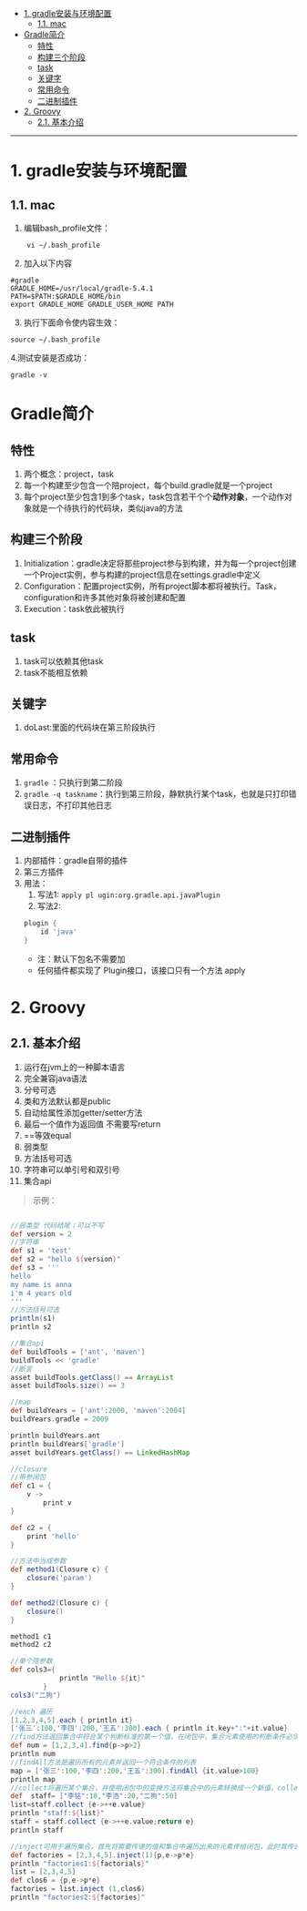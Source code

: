 
- [1. gradle安装与环境配置](#1-gradle安装与环境配置)
	- [1.1. mac](#11-mac)
- [Gradle简介](#gradle简介)
	- [特性](#特性)
	- [构建三个阶段](#构建三个阶段)
	- [task](#task)
	- [关键字](#关键字)
	- [常用命令](#常用命令)
	- [二进制插件](#二进制插件)
- [2. Groovy](#2-groovy)
	- [2.1. 基本介绍](#21-基本介绍)


------------


# 1. gradle安装与环境配置

## 1.1. mac

1. 编辑bash_profile文件：
```shell
	vi ~/.bash_profile
```
2. 加入以下内容
```shell
#gradle
GRADLE_HOME=/usr/local/gradle-5.4.1
PATH=$PATH:$GRADLE_HOME/bin
export GRADLE_HOME GRADLE_USER_HOME PATH
```
3. 执行下面命令使内容生效：
```shell
source ~/.bash_profile
```
4.测试安装是否成功：
```shell
gradle -v
```

# Gradle简介
## 特性
1. 两个概念：project，task
2. 每一个构建至少包含一个陪project，每个build.gradle就是一个project
3. 每个project至少包含1到多个task，task包含若干个个**动作对象**，一个动作对象就是一个待执行的代码块，类似java的方法
## 构建三个阶段
1. Initialization：gradle决定将那些project参与到构建，并为每一个project创建一个Project实例，参与构建的project信息在settings.gradle中定义
2. Configuration：配置project实例，所有project脚本都将被执行。Task，configuration和许多其他对象将被创建和配置
3. Execution：task依此被执行
## task
1. task可以依赖其他task
2. task不能相互依赖
## 关键字
1. doLast:里面的代码块在第三阶段执行

## 常用命令
1. `gradle` ：只执行到第二阶段
2. `gradle -q taskname`：执行到第三阶段，静默执行某个task，也就是只打印错误日志，不打印其他日志

## 二进制插件
1. 内部插件：gradle自带的插件
2. 第三方插件
3. 用法：
   1. 写法1:
   `apply pl ugin:org.gradle.api.javaPlugin`
   2. 写法2:
   ```groovy
   plugin {
	   id 'java'
   }
   ```
   - 注：默认下包名不需要加
   - 任何插件都实现了 Plugin接口，该接口只有一个方法 apply


# 2. Groovy

## 2.1. 基本介绍

1. 运行在jvm上的一种脚本语言
2. 完全兼容java语法
3. 分号可选
4. 类和方法默认都是public
5. 自动给属性添加getter/setter方法
6. 最后一个值作为返回值 不需要写return
7. ==等效equal
8. 弱类型
9. 方法括号可选
10. 字符串可以单引号和双引号
11. 集合api
>示例：
```groovy

//弱类型 代码结尾；可以不写
def version = 2
//字符串
def s1 = 'test'
def s2 = "hello ${version}"
def s3 = '''
hello
my name is anna
i'm 4 years old
'''
//方法括号可选
println(s1)
println s2

//集合api
def buildTools = ['ant', 'maven']
buildTools << 'gradle'
//断言
asset buildTools.getClass() == ArrayList
asset buildTools.size() == 3

//map
def buildYears = ['ant':2000, 'maven':2004]
buildYears.gradle = 2009

println buildYears.ant
println buildYears['gradle']
asset buildYears.getClass() == LinkedHashMap

//closure
//带参闭包
def c1 = {
	v ->
		print v
}

def c2 = {
	print 'hello'
}

//方法中当成参数
def method1(Closure c) {
	closure('param')
}

def method2(Closure c) {
	closure()
}

method1 c1
method2 c2

//单个隐参数
def cols3={
            println "Hello ${it}"
        }
cols3("二狗")

//each 遍历
[1,2,3,4,5].each { println it}
['张三':100,'李四':200,'王五':300].each { println it.key+":"+it.value}
//find方法返回集合中符合某个判断标准的第一个值，在闭包中，集合元素使用的判断条件必须是bool表达式
def num = [1,2,3,4].find{p->p>2}
println num
//findAll方法是遍历所有的元素并返回一个符合条件的列表
map = ['张三':100,'李四':200,'王五':300].findAll {it.value>100}
println map
//collect将遍历某个集合，并使用闭包中的变换方法将集合中的元素转换成一个新值，collect方法返回的是由转换后的值所组成的列表
def  staff= ["李铭":10,"李浩":20,"二狗":50]
list=staff.collect {e->++e.value}
println "staff:${list}"
staff = staff.collect {e->++e.value;return e}
println staff

//inject可用于遍历集合，首先将需要传递的值和集合中遍历出来的元素传给闭包，此时其传递的值将作为一个处理结果然后在和下一个集合元素一起传给闭包，依次类推
def factories = [2,3,4,5].inject(1){p,e->p*e}
println "factories1:${factorials}"
list = [2,3,4,5]
def clos6 = {p,e->p*e}
factories = list.inject (1,clos6)
println "factories2:${factories}"

```


